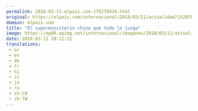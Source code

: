 ```yaml
---
permalink: 2018-03-11-elpais.com-176270434.html
original: https://elpais.com/internacional/2018/03/11/actualidad/1520787867_584691.html#?ref=rss&format=simple&link=link
domain: elpais.com
title: "El superministerio chino que todo lo juzga"
image: https://ep00.epimg.net/internacional/imagenes/2018/03/11/actualidad/1520787867_584691_1520791780_rrss_normal.jpg
date: 2018-03-11 20:12:22
translations: 
 - ar
 - en
 - de
 - fr
 - hi
 - it
 - ja
 - ru
 - zh-CN
 - zh-TW
---
```


